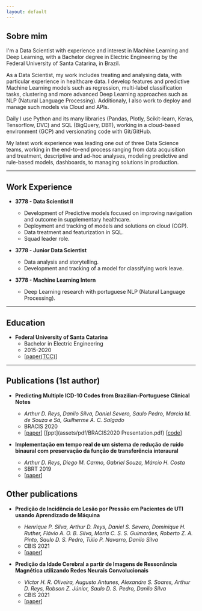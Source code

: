 ```yaml
---
layout: default
---
```



## Sobre mim

I'm a Data Scientist with experience and interest in Machine Learning and Deep Learning, with a Bachelor degree in Electric Engineering by the
Federal University of Santa Catarina, in Brazil.

As a Data Scientist, my work includes treating and analysing data, with particular experience in healthcare data.
I develop features and predictive Machine Learning models such as regression, multi-label classification tasks, clustering and more advanced
Deep Learning approaches such as NLP (Natural Language Processing). Additionaly, I also work to deploy and manage such models via Cloud and APIs.

Daily I use Python and its many libraries (Pandas, Plotly, Scikit-learn, Keras, Tensorflow, DVC) and SQL (BigQuery, DBT),
working in a cloud-based environment (GCP) and versionating code with Git/GitHub.

My latest work experience was leading one out of three Data Science teams, working in the end-to-end process ranging from data acquisition and treatment,
descriptive and ad-hoc analyses, modeling predictive and rule-based models, dashboards, to managing solutions in production.

---

## Work Experience

- **3778 - Data Scientist II**
    - Development of Predictive models focused on improving navigation and outcome in supplementary healthcare.
    - Deployment and tracking of models and solutions on cloud (CGP).
    - Data treatment and featurization in SQL.
    - Squad leader role.

- **3778 - Junior Data Scientist**
    - Data analysis and storytelling.
    - Development and tracking of a model for classifying work leave.

- **3778 - Machine Learning Intern**
    - Deep Learning research with portuguese NLP (Natural Language Processing).

---

## Education

- **Federal University of Santa Catarina**
    - Bachelor in Electric Engineering
    - 2015-2020
    - [[paper(TCC)](https://arxiv.org/abs/2008.01515)]

---

## Publications (1st author)

- **Predicting Multiple ICD-10 Codes from Brazilian-Portuguese Clinical Notes**
    - *Arthur D. Reys, Danilo Silva, Daniel Severo, Saulo Pedro, Marcia M. de Souza e Sá, Guilherme A. C. Salgado*<br/>
    - BRACIS 2020
    - [[paper](https://arxiv.org/abs/2008.01515)] [[ppt](assets/pdf/BRACIS2020 Presentation.pdf) [[code](https://github.com/3778/icd-prediction-mimic)]



- **Implementação em tempo real de um sistema de redução de ruído binaural com preservação da função de transferência interaural**
    - *Arthur D. Reys, Diego M. Carmo, Gabriel Souza, Márcio H. Costa*
    - SBRT 2019
    - [[paper](assets/pdf/sbrt2019.pdf)]

## Other publications

- **Predição de Incidência de Lesão por Pressão em Pacientes de UTI usando Aprendizado de Máquina**
    - *Henrique P. Silva, Arthur D. Reys, Daniel S. Severo, Dominique H. Ruther, Flávio A. O. B. Silva, Maria C. S. S. Guimarães, Roberto Z. A. Pinto, Saulo D. S. Pedro, Túlio P. Navarro, Danilo Silva*
    - CBIS 2021
    - [[paper](https://arxiv.org/abs/2112.13687)]



- **Predição da Idade Cerebral a partir de Imagens de Ressonância Magnética utilizando Redes Neurais Convolucionais**
    - *Victor H. R. Oliveira, Augusto Antunes, Alexandre S. Soares, Arthur D. Reys, Robson Z. Júnior, Saulo D. S. Pedro, Danilo Silva*
    - CBIS 2021
    - [[paper](https://arxiv.org/abs/2112.12609)]
